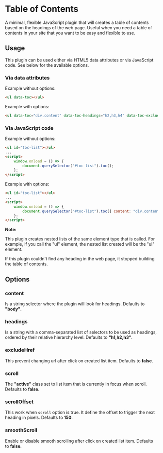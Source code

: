 # Table of Contents

A minimal, flexible JavaScript plugin that will creates a table of contents based on the headings of the web page. Useful when you need a table of contents in your site that you want to be easy and flexible to use.

## Usage

This plugin can be used either via HTML5 data attributes or via JavaScript code. See below for the available options.

### Via data attributes

Example without options:

```html
<ul data-toc></ul>
```

Example with options:

```html
<ul data-toc="div.content" data-toc-headings="h2,h3,h4" data-toc-excludeHref="true"></ul>
```

### Via JavaScript code

Example without options:

```html
<ul id="toc-list"></ul>
...
<script>
    window.onload = () => {
        document.querySelector("#toc-list").toc();
    };
</script>
```

Example with options:

```html
<ul id="toc-list"></ul>
...
<script>
    window.onload = () => {
        document.querySelector("#toc-list").toc({ content: "div.content", headings: "h2,h3,h4", excludeHref: true });
    };
</script>
```

**Note:**

This plugin creates nested lists of the same element type that is called. For example, if you call the "ul" element, the nested list created will be the "ul" element.

If this plugin couldn't find any heading in the web page, it stopped building the table of contents.

## Options

### content

Is a string selector where the plugin will look for headings. Defaults to **"body"**.

### headings

Is a string with a comma-separated list of selectors to be used as headings, ordered by their relative hierarchy level. Defaults to **"h1,h2,h3"**.

### excludeHref

This prevent changing url after click on created list item. Defaults to **false**.

### scroll

The **"active"** class set to list item that is currently in focus when scroll. Defaults to **false**.

### scrollOffset

This work when `scroll` option is true. It define the offset to trigger the next heading in pixels. Defaults to **150**.

### smoothScroll

Enable or disable smooth scrolling after click on created list item. Defaults to **false**.
